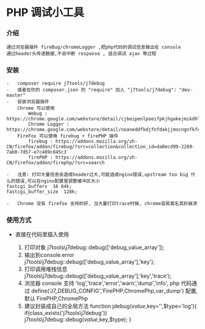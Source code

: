 PHP 调试小工具
==================

### 介绍
    通过浏览器插件 fireBug/chromeLogger ,把php代码的调试信息输出在 console
    通过header头传递数据,不会中断 response , 适合调试 ajax 等过程

###	安装
    -	composer require j7tools/j7debug
    -   或者在你的 composer.json 的 "require" 加入 "j7tools/j7debug": "dev-master"
    -   安装浏览器插件
        Chrome 可以使用
            Webug : https://chrome.google.com/webstore/detail/cjbeipenlpoeifpkjhgakejmikdhlhcj
            Chrome Logger : https://chrome.google.com/webstore/detail/noaneddfkdjfnfdakjjmocngnfkfehhd
        FireFox 可以使用 firebug + firePHP 插件
            firebug : https://addons.mozilla.org/zh-CN/firefox/addon/firebug/?src=collection&collection_id=da0ecd99-2289-7ab0-7d57-e7c489c845c3
            firePHP : https://addons.mozilla.org/zh-CN/firefox/addon/firephp/?src=search
    
    -   注意: 打印大量信息会造成header过大,可能造成nginx错误,upstream too big 什么的错误,可以在nginx配置里调整缓冲区大小
    fastcgi_buffers  16 64k;
    fastcgi_buffer_size  128k;
    
    -   Chrome 没有 firefox 支持的好, 当大量打印trace时候, chrome容易莫名其妙崩溃

### 使用方式
-	直接在代码里插入使用

    1.	打印对象
            j7tools\j7debug::debug(['debug_value_array']);
    2.	输出到console.error
            j7tools\j7debug::debug(['debug_value_array'],'key');
    3.  打印调用堆栈信息
            j7tools\j7debug::debug(['debug_value_array'],'key','trace');
    4. 浏览器 console 支持 'log','trace','error','warn','dump','info',
        php 代码通过 define('J7_DEBUG_CONFIG','FirePHP,ChromePhp,var_dump') 配置,默认 FirePHP,ChromePhp
    5. 建议封装成自己的全局方法
        function jdebug($value,$key='',$type='log'){
            if(class_exists('j7tools\j7debug'))
                j7tools\j7debug::debug($value,$key,$type);
                }